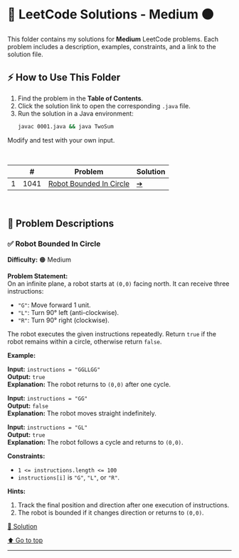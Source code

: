 # 🚀 LeetCode Solutions - Medium 🟠

This folder contains my solutions for **Medium** LeetCode problems. Each problem includes a description, examples, constraints, and a link to the solution file.

## ⚡ How to Use This Folder

1. Find the problem in the **Table of Contents**.
2. Click the solution link to open the corresponding `.java` file.
3. Run the solution in a Java environment:
   ```sh
   javac 0001.java && java TwoSum
Modify and test with your own input.

</br>

|   | # | Problem | Solution |
|---|---|---------|----------|
| 1  | 1041 | [Robot Bounded In Circle](#-robot-bounded-in-circle) | [➔](Solutions/1041.java) |

</br>

## 📝 Problem Descriptions

### ✅ Robot Bounded In Circle  
**Difficulty:** 🟠 Medium  

**Problem Statement:**  
On an infinite plane, a robot starts at `(0,0)` facing north. It can receive three instructions:  
- `"G"`: Move forward 1 unit.  
- `"L"`: Turn 90° left (anti-clockwise).  
- `"R"`: Turn 90° right (clockwise).  

The robot executes the given instructions repeatedly. Return `true` if the robot remains within a circle, otherwise return `false`.  

**Example:**  

**Input:** `instructions = "GGLLGG"`  
**Output:** `true`  
**Explanation:** The robot returns to `(0,0)` after one cycle.  

**Input:** `instructions = "GG"`  
**Output:** `false`  
**Explanation:** The robot moves straight indefinitely.  

**Input:** `instructions = "GL"`  
**Output:** `true`  
**Explanation:** The robot follows a cycle and returns to `(0,0)`.  

**Constraints:**  
- `1 <= instructions.length <= 100`  
- `instructions[i]` is `"G"`, `"L"`, or `"R"`.  

**Hints:**  
1. Track the final position and direction after one execution of instructions.  
2. The robot is bounded if it changes direction or returns to `(0,0)`.  

[📂 Solution](1041.java)  

[⬆️ Go to top](#top)  

---




